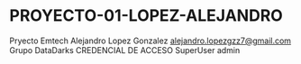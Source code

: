 # PROYECTO-01-LOPEZ-ALEJANDRO
Pryecto Emtech
Alejandro Lopez Gonzalez
alejandro.lopezgzz7@gmail.com
Grupo DataDarks
CREDENCIAL DE ACCESO
SuperUser admin

